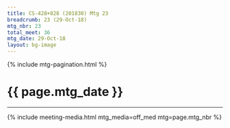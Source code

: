 ```yaml
---
title: CS-428+828 (201830) Mtg 23
breadcrumb: 23 (29-Oct-18)
mtg_nbr: 23
total_meet: 36
mtg_date: 29-Oct-18
layout: bg-image
---
```

{% include mtg-pagination.html %}
<h1 class="text-center">{{ page.mtg_date }}</h1>
<hr />
{% include meeting-media.html mtg_media=off_med mtg=page.mtg_nbr %}
